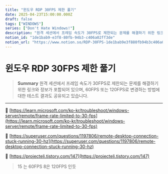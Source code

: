 ```yaml
---
title: "윈도우 RDP 30FPS 제한 풀기"
date: 2025-04-23T15:00:00.000Z
draft: false
tags: ["WINDOWS"]
series: ["Don't Hate Windows!"]
description: "원격 세션에서 프레임 속도가 30FPS로 제한되는 문제를 해결하기 위한 링크와 정보가 포함되어 있으며, 60FPS 또는 120FPS로 변경하는 방법에 대한 테스트 결과도 공유되고 있습니다."
notion_id: "1de1bab9-e3f8-80fb-94b3-c406a02ff3de"
notion_url: "https://www.notion.so/RDP-30FPS-1de1bab9e3f880fb94b3c406a02ff3de"
---
```


# 윈도우 RDP 30FPS 제한 풀기

> **Summary**
> 원격 세션에서 프레임 속도가 30FPS로 제한되는 문제를 해결하기 위한 링크와 정보가 포함되어 있으며, 60FPS 또는 120FPS로 변경하는 방법에 대한 테스트 결과도 공유되고 있습니다.

---

🔗 [https://learn.microsoft.com/ko-kr/troubleshoot/windows-server/remote/frame-rate-limited-to-30-fps](https://learn.microsoft.com/ko-kr/troubleshoot/windows-server/remote/frame-rate-limited-to-30-fps)

🔗 [https://superuser.com/questions/1197806/remote-desktop-connection-stuck-running-30-hz](https://superuser.com/questions/1197806/remote-desktop-connection-stuck-running-30-hz)

🔗 [https://projecteli.tistory.com/147](https://projecteli.tistory.com/147)

> 15 는 60FPS 8은 120FPS 인듯

